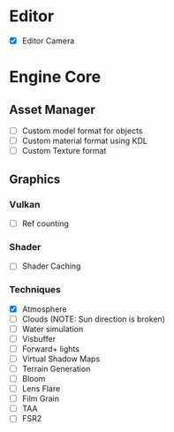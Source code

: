 # Editor
- [x] Editor Camera

# Engine Core
## Asset Manager
- [ ] Custom model format for objects
- [ ] Custom material format using KDL
- [ ] Custom Texture format

## Graphics
### Vulkan
- [ ] Ref counting
### Shader
- [ ] Shader Caching
### Techniques
- [x] Atmosphere
- [ ] Clouds (NOTE: Sun direction is broken)
- [ ] Water simulation
- [ ] Visbuffer
- [ ] Forward+ lights
- [ ] Virtual Shadow Maps
- [ ] Terrain Generation
- [ ] Bloom
- [ ] Lens Flare
- [ ] Film Grain
- [ ] TAA
- [ ] FSR2
